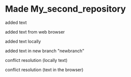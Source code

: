 # Made My_second_repository

added text

added text from web browser

added text locally

added text in new branch "newbranch"

conflict resolution (locally text)

conflict resolution (text in the browser)
